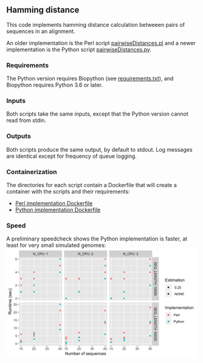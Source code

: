 ## Hamming distance

This code implements hamming distance calculation betweeen pairs of sequences in an alignment.

An older implementation is the Perl script [pairwiseDistances.pl](1.0-pl/pairwiseDistances.pl) and a newer implementation is the Python script [pairwiseDistances.py](1.0-py/pairwiseDistances.py).

### Requirements
The Python version requires Biopython (see [requirements.txt](1.0-py/requirements.txt)), and Biopython requires Python 3.6 or later.

### Inputs
Both scripts take the same inputs, except that the Python version cannot read from stdin.

### Outputs
Both scripts produce the same output, by default to stdout. Log messages are identical except for frequency of queue logging.

### Containerization
The directories for each script contain a Dockerfile that will create a container with the scripts and their requirements:
* [Perl implementation Dockerfile](1.0-pl/Dockerfile)
* [Python implementation Dockerfile](1.0-py/Dockerfile)

### Speed
A preliminary speedcheck shows the Python implementation is faster, at least for very small simulated genomes:
![alt text](speedcheck_python_vs_perl/speedcheck.png)